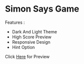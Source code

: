 <h1>Simon Says Game</h1>
<p>Features : </p>
<ul>
  <li>Dark And Light Theme</li>
  <li>High Score Preview</li>
  <li>Responsive Design</li>
  <li>Hint Option</li>
</ul>
<p>Click <a href = "https://ayushdumasia.github.io/SimonSaysGame/">Here</a> for Preview
